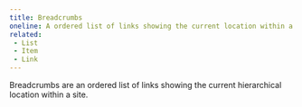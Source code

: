 ```yaml
---
title: Breadcrumbs
oneline: A ordered list of links showing the current location within a site.
related:
 - List
 - Item
 - Link
---
```


Breadcrumbs are an ordered list of links showing the current hierarchical location within a site.
